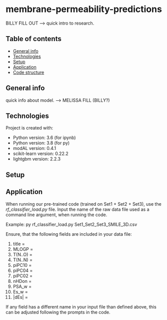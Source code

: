 # membrane-permeability-predictions
BILLY FILL OUT --> quick intro to research.

## Table of contents
* [General info](#general-info)
* [Technologies](#technologies)
* [Setup](#setup)
* [Application](#application)
* [Code structure](#code-structure)

## General info
quick info about model. --> MELISSA FILL (BILLY?)
	
## Technologies
Project is created with:
* Python version: 3.6 (for ipynb)
* Python version: 3.8 (for py)
* modAL version: 0.4.1
* scikit-learn version: 0.22.2
* lightgbm version: 2.2.3

	
## Setup

## Application
When running our pre-trained code (trained on Set1 + Set2 + Set3), use the *rf_classifier_load.py* file.
Input the name of the raw data file used as a command line argument, when running the code.

Example: py rf_classifier_load.py Set1_Set2_Set3_SMILE_3D.csv

Ensure, that the following fields are included in your data file: 
1. title =
2. MLOGP =
3. T(N..O) =
4. T(N..N) =
5. piPC10 =
6. piPC04 =
7. piPC02 =
8. nHDon =
9. PSA_w =
10. Es_w =
11. |dEs| =

If any field has a different name in your input file than defined above, this can be adjusted following the prompts in the code.

